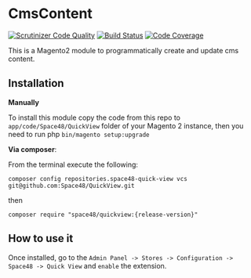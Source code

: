 # CmsContent
[![Scrutinizer Code Quality](https://scrutinizer-ci.com/g/Space48/QuickView/badges/quality-score.png?b=master&s=1c33bae08d098e004c6c9d6f8670e93c7ab3658f)](https://scrutinizer-ci.com/g/Space48/QuickView/?branch=master)
[![Build Status](https://scrutinizer-ci.com/g/Space48/QuickView/badges/build.png?b=master&s=f3224510aefc1156501e5b68aa3ee0cc034f12d9)](https://scrutinizer-ci.com/g/Space48/QuickView/build-status/master)
[![Code Coverage](https://scrutinizer-ci.com/g/Space48/QuickView/badges/coverage.png?b=master&s=5f785c28611df0c1ae00fa01a0d16d92e2e33091)](https://scrutinizer-ci.com/g/Space48/QuickView/?branch=master)

This is a Magento2 module to programmatically create and update cms content.

## Installation

**Manually** 

To install this module copy the code from this repo to `app/code/Space48/QuickView` folder of your Magento 2 instance, then you need to run php `bin/magento setup:upgrade`

**Via composer**:

From the terminal execute the following:

`composer config repositories.space48-quick-view vcs git@github.com:Space48/QuickView.git`

then

`composer require "space48/quickview:{release-version}"`

## How to use it
Once installed, go to the `Admin Panel -> Stores -> Configuration -> Space48 -> Quick View` and `enable` the extension.
